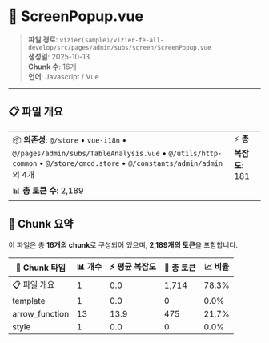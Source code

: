 # 📄 ScreenPopup.vue

> **파일 경로**: `vizier(sample)/vizier-fe-all-develop/src/pages/admin/subs/screen/ScreenPopup.vue`  
> **생성일**: 2025-10-13  
> **Chunk 수**: 16개  
> **언어**: Javascript / Vue
---





## 📋 파일 개요

| | |
|--|--|
| 📦 **의존성**: `@/store` • `vue-i18n` • `@/pages/admin/subs/TableAnalysis.vue` • `@/utils/http-common` • `@/store/cmcd.store` • `@/constants/admin/admin` 외 4개 | ⚡ **총 복잡도**: 181 |
| 📊 **총 토큰 수**: 2,189 |  |






## 🧩 Chunk 요약

이 파일은 총 **16개의 chunk**로 구성되어 있으며, **2,189개의 토큰**을 포함합니다.

| 🧩 Chunk 타입 | 📊 개수 | ⚡ 평균 복잡도 | 📝 총 토큰 | 📈 비율 |
|---------------|--------|-------------|----------|--------|
| 📋 파일 개요 | 1 | 0.0 | 1,714 | 78.3% |
| template | 1 | 0.0 | 0 | 0.0% |
| arrow_function | 13 | 13.9 | 475 | 21.7% |
| style | 1 | 0.0 | 0 | 0.0% |

